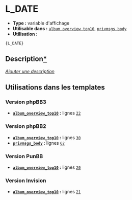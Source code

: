 # L_DATE
* __Type :__ variable d'affichage
* __Utilisable dans :__ [`album_overview_top10`](../tpl/album_overview_top10.md#readme), [`privmsgs_body`](../tpl/privmsgs_body.md#readme)
* __Utilisation :__

```smarty
{L_DATE}
```

## Description[*](https://fa-tvars.appspot.com/var/L_DATE)
[*Ajouter une description*](https://fa-tvars.appspot.com/var/L_DATE)

## Utilisations dans les templates

### Version phpBB3
* __[`album_overview_top10`](../tpl/album_overview_top10.md#readme) :__ lignes [`22`](../src/prosilver/album_overview_top10.tpl#L22)

### Version phpBB2
* __[`album_overview_top10`](../tpl/album_overview_top10.md#readme) :__ lignes [`30`](../src/subsilver/album_overview_top10.tpl#L30)
* __[`privmsgs_body`](../tpl/privmsgs_body.md#readme) :__ lignes [`62`](../src/subsilver/privmsgs_body.tpl#L62)

### Version PunBB
* __[`album_overview_top10`](../tpl/album_overview_top10.md#readme) :__ lignes [`20`](../src/punbb/album_overview_top10.tpl#L20)

### Version Invision
* __[`album_overview_top10`](../tpl/album_overview_top10.md#readme) :__ lignes [`21`](../src/invision/album_overview_top10.tpl#L21)

